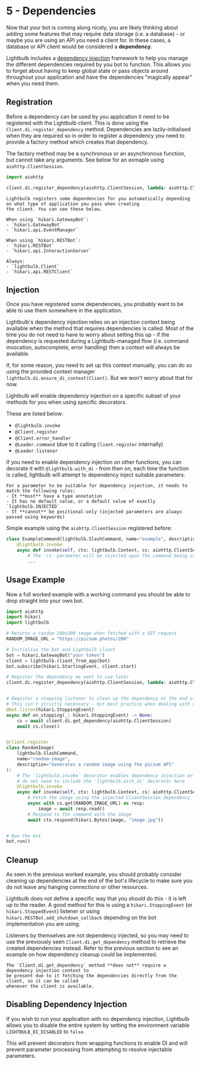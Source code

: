 # 5 - Dependencies

Now that your bot is coming along nicely, you are likely thinking about adding some features that may require
data storage (i.e. a database) - or maybe you are using an API you need a client for. In these cases,
a database or API client would be considered a **dependency**.

Lightbulb includes a [dependency injection](https://en.wikipedia.org/wiki/Dependency_injection) framework to help 
you manage the different dependencies required by you bot to function. This allows you to forget about 
having to keep global state or pass objects around throughout your application and have the dependencies 
"magically appear" when you need them.

## Registration

Before a dependency can be used by you application it need to be registered with the Lightbulb client. This
is done using the `Client.di.register_dependency` method. Dependencies are lazily-initialised when they are
required so in order to register a dependency you need to provide a factory method which creates that dependency.

The factory method may be a synchronous or an asynchronous function, but cannot take
any arguments. See below for an exmaple using `aiohttp.ClientSession`.

```python
import aiohttp

client.di.register_dependency(aiohttp.ClientSession, lambda: aiohttp.ClientSession())
```

```{tip}
Lightbulb registers some dependencies for you automatically depending on what type of application you pass when creating
the client. You can see these below.

When using `hikari.GatewayBot`:
- `hikari.GatewayBot`
- `hikari.api.EventManager`

When using `hikari.RESTBot`:
- `hikari.RESTBot`
- `hikari.api.InteractionServer`

Always:
- `lightbulb.Client`
- `hikari.api.RESTClient`
```

## Injection

Once you have registered some dependencies, you probably want to be able to use them somewhere in the application.

Lightbulb's dependency injection relies on an injection context being available when the method that requires
dependencies is called. Most of the time you do not need to have to worry about setting this up - if the dependency
is requested during a Lightbulb-managed flow (i.e. command invocation, autocomplete, error handling) then a context
will always be available.

If, for some reason, you need to set up this context manually, you can do so using the provided context manager
`lightbulb.di.ensure_di_context(Client)`. But we won't worry about that for now.

Lightbulb will enable dependency injection on a specific subset of your methods for you when using specific decorators.

These are listed below:
- `@lightbulb.invoke`
- `@Client.register`
- `@Client.error_handler`
- `@Loader.command` (due to it calling `Client.register` internally)
- `@Loader.listener`

If you need to enable dependency injection on other functions, you can decorate it with `@lightbulb.with_di` - from
then on, each time the function is called, lightbulb will attempt to dependency inject suitable parameters.

```{note}
For a parameter to be suitable for dependency injection, it needs to match the following rules:
- It **must** have a type annotation
- It has no default value, or a default value of exactly `lightbulb.INJECTED`
- It **cannot** be positional-only (injected parameters are always passed using keywords)
```

Simple example using the `aiohttp.ClientSession` registered before:

```python
class ExampleCommand(lightbulb.SlashCommand, name="example", description="example"):
    @lightbulb.invoke
    async def invoke(self, ctx: lightbulb.Context, cs: aiohttp.ClientSession):
        # The 'cs' parameter will be injected upon the command being called
        ...
```

## Usage Example

Now a full worked example with a working command you should be able to drop straight into your own bot.

```python
import aiohttp
import hikari
import lightbulb

# Returns a random 200x200 image when fetched with a GET request
RANDOM_IMAGE_URL = "https://picsum.photos/200"

# Initialise the bot and Lightbulb client
bot = hikari.GatewayBot("your token")
client = lightbulb.client_from_app(bot)
bot.subscribe(hikari.StartingEvent, client.start)

# Register the dependency we want to use later
client.di.register_dependency(aiohttp.ClientSession, lambda: aiohttp.ClientSession())


# Register a stopping listener to clean up the dependency at the end of the bot's lifecycle
# This isn't strictly necessary - but best practice when dealing with database clients or similar
@bot.listen(hikari.StoppingEvent)
async def on_stopping(_: hikari.StoppingEvent) -> None:
    cs = await client.di.get_dependency(aiohttp.ClientSession)
    await cs.close()


@client.register
class RandomImage(
    lightbulb.SlashCommand,
    name="random-image",
    description="Generates a random image using the picsum API"
):
    # The 'lightbulb.invoke` decorator enables dependency injection on the function, so we
    # do not need to include the 'lightbulb.with_di' decorator here
    @lightbulb.invoke
    async def invoke(self, ctx: lightbulb.Context, cs: aiohttp.ClientSession) -> None:
        # Fetch the image using the injected ClientSession dependency
        async with cs.get(RANDOM_IMAGE_URL) as resp:
            image = await resp.read()
        # Respond to the command with the image
        await ctx.respond(hikari.Bytes(image, "image.jpg"))


# Run the bot
bot.run()
```

## Cleanup

As seen in the previous worked example, you should probably consider cleaning up dependencies
at the end of the bot's lifecycle to make sure you do not leave any hanging connections or other resources.

Lightbulb does not define a specific way that you should do this - it is left up to the reader. A good
method for this is using a `hikari.StoppingEvent` (or `hikari.StoppedEvent`) listener or using
`hikari.RESTBot.add_shutdown_callback` depending on the bot implementation you are using.

Listeners by themselves are not dependency injected, so you may need to use the previously seen 
`Client.di.get_dependency` method to retrieve the created dependencies instead. Refer to the previous section
to see an example on how dependency cleanup could be implemented.

```{note}
The `Client.di.get_dependency` method **does not** require a dependency injection context to
be present due to it fetching the dependencies directly from the client, so it can be called
whenever the client is available.
```

## Disabling Dependency Injection

If you wish to run your application with no dependency injection, Lightbulb allows you
to disable the entire system by setting the environment variable `LIGHTBULB_DI_DISABLED` to `false`.

This will prevent decorators from wrapping functions to enable DI and will prevent parameter processing
from attempting to resolve injectable parameters.
